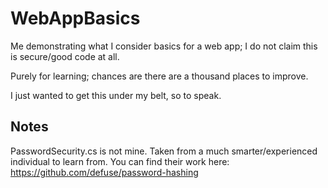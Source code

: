 # WebAppBasics
Me demonstrating what I consider basics for a web app; I do not claim this is secure/good code at all.

Purely for learning; chances are there are a thousand places to improve.

I just wanted to get this under my belt, so to speak.

## Notes
PasswordSecurity.cs is not mine. Taken from a much smarter/experienced individual to learn from. 
You can find their work here: https://github.com/defuse/password-hashing

